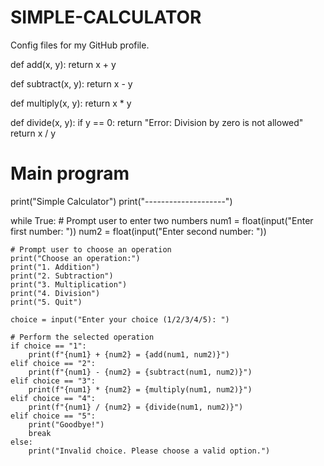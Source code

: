 # SIMPLE-CALCULATOR
Config files for my GitHub profile.

def add(x, y):
    return x + y

def subtract(x, y):
    return x - y

def multiply(x, y):
    return x * y

def divide(x, y):
    if y == 0:
        return "Error: Division by zero is not allowed"
    return x / y

# Main program
print("Simple Calculator")
print("--------------------")

while True:
    # Prompt user to enter two numbers
    num1 = float(input("Enter first number: "))
    num2 = float(input("Enter second number: "))

    # Prompt user to choose an operation
    print("Choose an operation:")
    print("1. Addition")
    print("2. Subtraction")
    print("3. Multiplication")
    print("4. Division")
    print("5. Quit")

    choice = input("Enter your choice (1/2/3/4/5): ")

    # Perform the selected operation
    if choice == "1":
        print(f"{num1} + {num2} = {add(num1, num2)}")
    elif choice == "2":
        print(f"{num1} - {num2} = {subtract(num1, num2)}")
    elif choice == "3":
        print(f"{num1} * {num2} = {multiply(num1, num2)}")
    elif choice == "4":
        print(f"{num1} / {num2} = {divide(num1, num2)}")
    elif choice == "5":
        print("Goodbye!")
        break
    else:
        print("Invalid choice. Please choose a valid option.")
